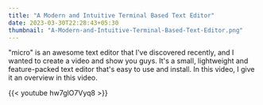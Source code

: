 ```yaml
---
title: "A Modern and Intuitive Terminal Based Text Editor"
date: 2023-03-30T22:28:43+05:30
thumbnail: "A-Modern-and-Intuitive-Terminal-Based-Text-Editor.png"
---
```


"micro" is an awesome text editor that I've discovered recently, and I wanted
to create a video and show you guys. It's a small, lightweight and
feature-packed text editor that's easy to use and install. In this video, I
give it an overview in this video.

{{< youtube hw7glO7Vyq8 >}}
